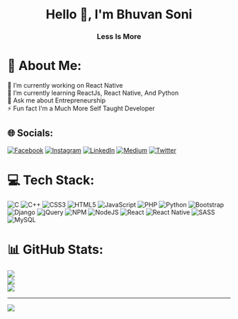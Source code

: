 <h1 align="center">Hello 👋, I'm Bhuvan Soni</h1>
<h3 align="center">Less Is More</h3>

# 💫 About Me:
🔭 I’m currently working on React Native<br>🌱 I’m currently learning ReactJs, React Native, And Python<br>💬 Ask me about Entrepreneurship<br>⚡ Fun fact I'm a Much More Self Taught Developer


## 🌐 Socials:
[![Facebook](https://img.shields.io/badge/Facebook-%231877F2.svg?logo=Facebook&logoColor=white)](https://facebook.com/bhuvan.soni.351) [![Instagram](https://img.shields.io/badge/Instagram-%23E4405F.svg?logo=Instagram&logoColor=white)](https://instagram.com/TheBhuvan24) [![LinkedIn](https://img.shields.io/badge/LinkedIn-%230077B5.svg?logo=linkedin&logoColor=white)](https://linkedin.com/in/thebhuvansoni24) [![Medium](https://img.shields.io/badge/Medium-12100E?logo=medium&logoColor=white)](https://medium.com/@TheBhuvan24) [![Twitter](https://img.shields.io/badge/Twitter-%231DA1F2.svg?logo=Twitter&logoColor=white)](https://twitter.com/TheBhuvan24) 

# 💻 Tech Stack:
![C](https://img.shields.io/badge/c-%2300599C.svg?style=for-the-badge&logo=c&logoColor=white) ![C++](https://img.shields.io/badge/c++-%2300599C.svg?style=for-the-badge&logo=c%2B%2B&logoColor=white) ![CSS3](https://img.shields.io/badge/css3-%231572B6.svg?style=for-the-badge&logo=css3&logoColor=white) ![HTML5](https://img.shields.io/badge/html5-%23E34F26.svg?style=for-the-badge&logo=html5&logoColor=white) ![JavaScript](https://img.shields.io/badge/javascript-%23323330.svg?style=for-the-badge&logo=javascript&logoColor=%23F7DF1E) ![PHP](https://img.shields.io/badge/php-%23777BB4.svg?style=for-the-badge&logo=php&logoColor=white) ![Python](https://img.shields.io/badge/python-3670A0?style=for-the-badge&logo=python&logoColor=ffdd54) ![Bootstrap](https://img.shields.io/badge/bootstrap-%23563D7C.svg?style=for-the-badge&logo=bootstrap&logoColor=white) ![Django](https://img.shields.io/badge/django-%23092E20.svg?style=for-the-badge&logo=django&logoColor=white) ![jQuery](https://img.shields.io/badge/jquery-%230769AD.svg?style=for-the-badge&logo=jquery&logoColor=white) ![NPM](https://img.shields.io/badge/NPM-%23000000.svg?style=for-the-badge&logo=npm&logoColor=white) ![NodeJS](https://img.shields.io/badge/node.js-6DA55F?style=for-the-badge&logo=node.js&logoColor=white) ![React](https://img.shields.io/badge/react-%2320232a.svg?style=for-the-badge&logo=react&logoColor=%2361DAFB) ![React Native](https://img.shields.io/badge/react_native-%2320232a.svg?style=for-the-badge&logo=react&logoColor=%2361DAFB) ![SASS](https://img.shields.io/badge/SASS-hotpink.svg?style=for-the-badge&logo=SASS&logoColor=white) ![MySQL](https://img.shields.io/badge/mysql-%2300f.svg?style=for-the-badge&logo=mysql&logoColor=white)
# 📊 GitHub Stats:
![](https://github-readme-stats.vercel.app/api?username=TheBhuvan24&theme=react&hide_border=false&include_all_commits=false&count_private=false)<br/>
![](https://github-readme-streak-stats.herokuapp.com/?user=TheBhuvan24&theme=react&hide_border=false)<br/>
![](https://github-readme-stats.vercel.app/api/top-langs/?username=TheBhuvan24&theme=react&hide_border=false&include_all_commits=false&count_private=false&layout=compact)

---
[![](https://visitcount.itsvg.in/api?id=TheBhuvan24&icon=8&color=0)](https://visitcount.itsvg.in)

<!-- Proudly created with GPRM ( https://gprm.itsvg.in ) -->
